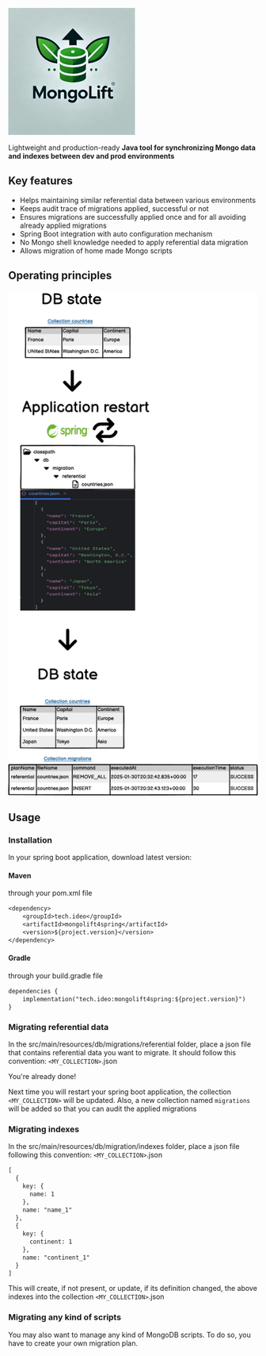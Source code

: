 ![MongoLift logo](https://github.com/1tox/mongolift/blob/main/doc/logo.png)

Lightweight and production-ready **Java tool for synchronizing Mongo data and indexes between dev and prod
environments**

## Key features

* Helps maintaining similar referential data between various environments
* Keeps audit trace of migrations applied, successful or not
* Ensures migrations are successfully applied once and for all avoiding already applied migrations
* Spring Boot integration with auto configuration mechanism
* No Mongo shell knowledge needed to apply referential data migration
* Allows migration of home made Mongo scripts

## Operating principles

![mongolift operating principles](https://github.com/1tox/mongolift/blob/main/doc/operating_principles.png)

## Usage

### Installation

In your spring boot application, download latest version:

#### Maven

through your pom.xml file

    <dependency>
        <groupId>tech.ideo</groupId>
        <artifactId>mongolift4spring</artifactId>
        <version>${project.version}</version>
    </dependency>

#### Gradle

through your build.gradle file

    dependencies {
        implementation("tech.ideo:mongolift4spring:${project.version}")
    }

### Migrating referential data

In the src/main/resources/db/migrations/referential folder, place a json file that contains referential data you want to
migrate. It should follow this convention:
`<MY_COLLECTION>`.json

You're already done!

Next time you will restart your spring boot application, the collection `<MY_COLLECTION>` will be updated.
Also, a new collection named `migrations` will be added so that you can audit the applied migrations

### Migrating indexes

In the src/main/resources/db/migration/indexes folder, place a json file following this convention:
`<MY_COLLECTION>`.json

    [
      {
        key: {
          name: 1
        },
        name: "name_1"
      },
      {
        key: {
          continent: 1
        },
        name: "continent_1"
      }
    ]

This will create, if not present, or update, if its definition changed, the above indexes into the collection
`<MY_COLLECTION>`.json

### Migrating any kind of scripts

You may also want to manage any kind of MongoDB scripts. To do so, you have to create your own migration plan.
